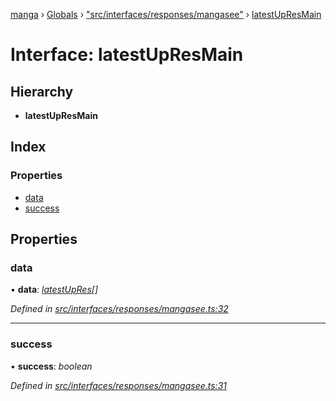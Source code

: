 [manga](../README.md) › [Globals](../globals.md) › ["src/interfaces/responses/mangasee"](../modules/_src_interfaces_responses_mangasee_.md) › [latestUpResMain](_src_interfaces_responses_mangasee_.latestupresmain.md)

# Interface: latestUpResMain

## Hierarchy

* **latestUpResMain**

## Index

### Properties

* [data](_src_interfaces_responses_mangasee_.latestupresmain.md#data)
* [success](_src_interfaces_responses_mangasee_.latestupresmain.md#success)

## Properties

###  data

• **data**: *[latestUpRes](_src_interfaces_responses_mangasee_.latestupres.md)[]*

*Defined in [src/interfaces/responses/mangasee.ts:32](https://github.com/tushar1210/manga-node/blob/a01e945/src/interfaces/responses/mangasee.ts#L32)*

___

###  success

• **success**: *boolean*

*Defined in [src/interfaces/responses/mangasee.ts:31](https://github.com/tushar1210/manga-node/blob/a01e945/src/interfaces/responses/mangasee.ts#L31)*
